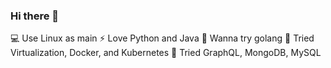 ### Hi there 👋

<!--
**zer0kn0wledge/zer0kn0wledge** is a ✨ _special_ ✨ repository because its `README.md` (this file) appears on your GitHub profile.

Here are some ideas to get you started:

- 🔭 I’m currently working on ...
- 🌱 I’m currently learning ...
- 👯 I’m looking to collaborate on ...
- 🤔 I’m looking for help with ...
- 💬 Ask me about ...
- 📫 How to reach me: ...
- 😄 Pronouns: ...
- ⚡ Fun fact: ...
-->

💻 Use Linux as main
⚡ Love Python and Java
🌱 Wanna try golang
🫙 Tried Virtualization, Docker, and Kubernetes
🧠 Tried GraphQL, MongoDB, MySQL
